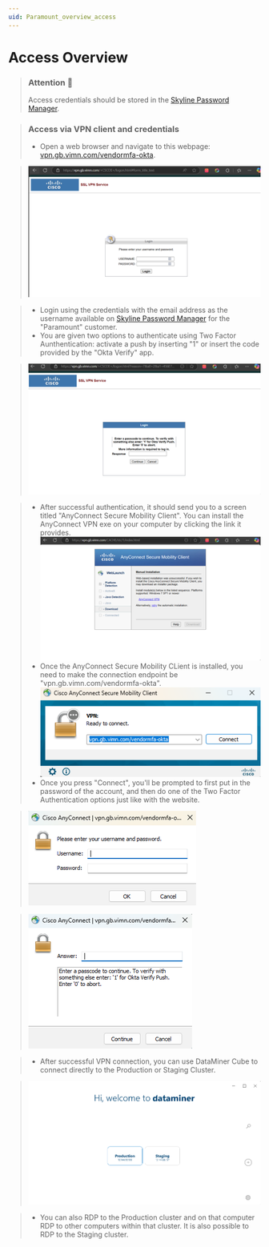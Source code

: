 ```yaml
---
uid: Paramount_overview_access
---
```


# Access Overview

> ### Attention 🚨
> Access credentials should be stored in the [Skyline Password Manager](https://passwords.skyline.be/).

> ### Access via VPN client and credentials
> * Open a web browser and navigate to this webpage:  [vpn.gb.vimn.com/vendormfa-okta](vpn.gb.vimn.com/vendormfa-okta).

> ![cisco_ssl_vpn_service.png](../../images/Paramount/cisco_ssl_vpn_service.png)

> * Login using the credentials with the email address as the username available on [Skyline Password Manager](https://passwords.skyline.be/) for the "Paramount" customer.
> * You are given two options to authenticate using Two Factor Aunthentication: activate a push by inserting "1" or insert the code provided by the "Okta Verify" app.

> ![cisco_ssl_vpn_service_2fa.png](../../images/Paramount/cisco_ssl_vpn_service_2fa.png)

> * After successful authentication, it should send you to a screen titled "AnyConnect Secure Mobility Client". You can install the AnyConnect VPN exe on your computer by clicking the link it provides.
> ![cisco_anyconnect_download.png](../../images/Paramount/cisco_anyconnect_download.png)
> * Once the AnyConnect Secure Mobility CLient is installed, you need to make the connection endpoint be "vpn.gb.vimn.com/vendormfa-okta".
> ![cisco_anyconnect_example.png](../../images/Paramount/cisco_anyconnect_example.png)
> * Once you press "Connect", you'll be prompted to first put in the password of the account, and then do one of the Two Factor Authentication options just like with the website.

> ![cisco_anyconnect_credentials.png](../../images/Paramount/cisco_anyconnect_credentials.png)

> ![cisco_anyconnect_2fa.png](../../images/Paramount/cisco_anyconnect_2fa.png)

> * After successful VPN connection, you can use DataMiner Cube to connect directly to the Production or Staging Cluster. 

> ![dataminercube_paramount_endpoints.png](../../images/Paramount/dataminercube_paramount_endpoints.png)

> * You can also RDP to the Production cluster and on that computer RDP to other computers within that cluster. It is also possible to RDP to the Staging cluster.